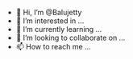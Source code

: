 - 👋 Hi, I’m @BaIujetty
- 👀 I’m interested in ...
- 🌱 I’m currently learning ...
- 💞️ I’m looking to collaborate on ...
- 📫 How to reach me ...

<!---
Balajetty/Balajetty is a ✨ special ✨ repository because its `README.md` (this file) appears on your GitHub profile.
You can click the Preview link to take a look at your changes.
--->
